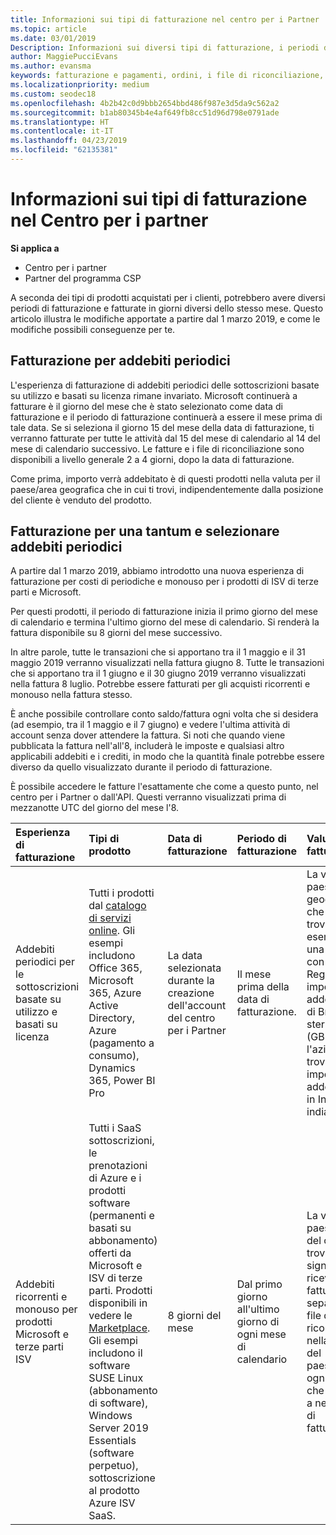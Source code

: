 ```yaml
---
title: Informazioni sui tipi di fatturazione nel centro per i Partner | Centro per i partner
ms.topic: article
ms.date: 03/01/2019
Description: Informazioni sui diversi tipi di fatturazione, i periodi di fatturazione e le date di fatturazione
author: MaggiePucciEvans
ms.author: evansma
keywords: fatturazione e pagamenti, ordini, i file di riconciliazione, file di riconoscimento
ms.localizationpriority: medium
ms.custom: seodec18
ms.openlocfilehash: 4b2b42c0d9bbb2654bbd486f987e3d5da9c562a2
ms.sourcegitcommit: b1ab80345b4e4af649fb8cc51d96d798e0791ade
ms.translationtype: HT
ms.contentlocale: it-IT
ms.lasthandoff: 04/23/2019
ms.locfileid: "62135381"
---
```

# <a name="understanding-the-types-of-billing-in-partner-center"></a>Informazioni sui tipi di fatturazione nel Centro per i partner

**Si applica a**

-  Centro per i partner
-  Partner del programma CSP

A seconda dei tipi di prodotti acquistati per i clienti, potrebbero avere diversi periodi di fatturazione e fatturate in giorni diversi dello stesso mese. Questo articolo illustra le modifiche apportate a partire dal 1 marzo 2019, e come le modifiche possibili conseguenze per te.

## <a name="billing-for-recurring-charges"></a>Fatturazione per addebiti periodici

L'esperienza di fatturazione di addebiti periodici delle sottoscrizioni basate su utilizzo e basati su licenza rimane invariato. Microsoft continuerà a fatturare è il giorno del mese che è stato selezionato come data di fatturazione e il periodo di fatturazione continuerà a essere il mese prima di tale data. Se si seleziona il giorno 15 del mese della data di fatturazione, ti verranno fatturate per tutte le attività dal 15 del mese di calendario al 14 del mese di calendario successivo. Le fatture e i file di riconciliazione sono disponibili a livello generale 2 a 4 giorni, dopo la data di fatturazione.

Come prima, importo verrà addebitato è di questi prodotti nella valuta per il paese/area geografica che in cui ti trovi, indipendentemente dalla posizione del cliente è venduto del prodotto.

## <a name="billing-for-one-time-and-select-recurring-charges"></a>Fatturazione per una tantum e selezionare addebiti periodici

A partire dal 1 marzo 2019, abbiamo introdotto una nuova esperienza di fatturazione per costi di periodiche e monouso per i prodotti di ISV di terze parti e Microsoft.

Per questi prodotti, il periodo di fatturazione inizia il primo giorno del mese di calendario e termina l'ultimo giorno del mese di calendario. Si renderà la fattura disponibile su 8 giorni del mese successivo. 

In altre parole, tutte le transazioni che si apportano tra il 1 maggio e il 31 maggio 2019 verranno visualizzati nella fattura giugno 8. Tutte le transazioni che si apportano tra il 1 giugno e il 30 giugno 2019 verranno visualizzati nella fattura 8 luglio. Potrebbe essere fatturati per gli acquisti ricorrenti e monouso nella fattura stesso. 

È anche possibile controllare conto saldo/fattura ogni volta che si desidera (ad esempio, tra il 1 maggio e il 7 giugno) e vedere l'ultima attività di account senza dover attendere la fattura. Si noti che quando viene pubblicata la fattura nell'all'8, includerà le imposte e qualsiasi altro applicabili addebiti e i crediti, in modo che la quantità finale potrebbe essere diverso da quello visualizzato durante il periodo di fatturazione. 

È possibile accedere le fatture l'esattamente che come a questo punto, nel centro per i Partner o dall'API. Questi verranno visualizzati prima di mezzanotte UTC del giorno del mese l'8. 

|**Esperienza di fatturazione**|**Tipi di prodotto**|**Data di fatturazione**|**Periodo di fatturazione**|**Valuta di fatturazione**|**Attività corrente disponibile?**|
|:----------------|:--------------|:--------------|:--------------|:--------------|:--------------|
|Addebiti periodici per le sottoscrizioni basate su utilizzo e basati su licenza |Tutti i prodotti dal [catalogo di servizi online](https://partner.microsoft.com/commerce/preferredoffers/list). Gli esempi includono Office 365, Microsoft 365, Azure Active Directory, Azure (pagamento a consumo), Dynamics 365, Power BI Pro |La data selezionata durante la creazione dell'account del centro per i Partner |Il mese prima della data di fatturazione. |La valuta del paese/area geografica che in cui ti trovi. Ad esempio, se una società con sede nel Regno Unito, importo verrà addebitato è di British sterline (GBP). Se l'azienda si trova in India, importo verrà addebitato si in India rupia indiana (INR).  |No |
|Addebiti ricorrenti e monouso per prodotti Microsoft e terze parti ISV |Tutti i SaaS sottoscrizioni, le prenotazioni di Azure e i prodotti software (permanenti e basati su abbonamento) offerti da Microsoft e ISV di terze parti. Prodotti disponibili in vedere le [Marketplace](https://partner.microsoft.com/commerce/sales?type=Any&category=Any). Gli esempi includono il software SUSE Linux (abbonamento di software), Windows Server 2019 Essentials (software perpetuo), sottoscrizione al prodotto Azure ISV SaaS. |8 giorni del mese |Dal primo giorno all'ultimo giorno di ogni mese di calendario |La valuta del paese/regione del cliente si trova. Ciò significa che riceverai fatture separate e i file di riconciliazione nella valuta del paese/regione ogni cliente che è venduto a nel periodo di fatturazione. |Yes |
